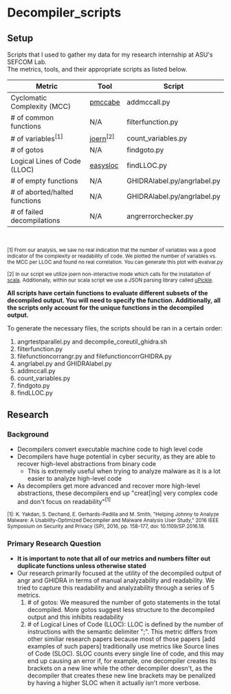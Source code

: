 # Decompiler_scripts

## Setup
Scripts that I used to gather my data for my research internship at ASU's SEFCOM Lab.  
The metrics, tools, and their appropriate scripts as listed below.   

| Metric | Tool | Script |
| --- | ----------- | ---|
| Cyclomatic Complexity (MCC) | [pmccabe](https://github.com/datacom-teracom/pmccabe) | addmccall.py |
| # of common functions | N/A | filterfunction.py |
| # of variables<sup>[1] | [joern](https://joern.io/)<sup>[2] | count_variables.py |
| # of gotos | N/A | findgoto.py |
| Logical Lines of Code (LLOC)| [easysloc](https://www.monperrus.net/martin/easysloc) | findLLOC.py |
| # of empty functions | N/A | GHIDRAlabel.py/angrlabel.py |
| # of aborted/halted functions | N/A | GHIDRAlabel.py/angrlabel.py |
| # of failed decompilations | N/A | angrerrorchecker.py |

<br>

<sup>[1] From our analysis, we saw no real indication that the number of variables was a good indicator of the complexity or readability of code. We plotted the number of variables vs. the MCC per LLOC and found no real correlation. You can generate this plot with evalvar.py

<sup>[2] In our script we utilize joern non-interactive mode which calls for the installation of [scala](https://www.scala-lang.org/). Additionally, within our scala script we use a JSON parsing library called [uPickle](https://com-lihaoyi.github.io/upickle/).   

**All scripts have certain functions to evaluate different subsets of the decompiled output. You will need to specify the function. Additionally, all the scripts only account for the unique functions in the decompiled output.**   
  
To generate the necessary files, the scripts should be ran in a certain order:
1. angrtestparallel.py and decompile_coreutil_ghidra.sh
2. filterfunction.py
3. filefunctioncorrangr.py and filefunctioncorrGHIDRA.py
4. angrlabel.py and GHIDRAlabel.py
5. addmccall.py
6. count_variables.py
7. findgoto.py
8. findLLOC.py
 
## Research
  
### Background
* Decompilers convert executable machine code to high level code
* Decompilers have huge potential in cyber security, as they are able to recover high-level abstractions from binary code 
  * This is extremely useful when trying to analyze malware as it is a lot easier to analyze high-level code
* As decompilers get more advanced and recover more high-level abstractions, these decompilers end up "creat[ing] very complex code and don't focus on readability"<sup>[1]
 
<sup>[1]: K. Yakdan, S. Dechand, E. Gerhards-Padilla and M. Smith, "Helping Johnny to Analyze Malware: A Usability-Optimized Decompiler and Malware Analysis User Study," 2016 IEEE Symposium on Security and Privacy (SP), 2016, pp. 158-177, doi: 10.1109/SP.2016.18.
  
### Primary Research Question
* **It is important to note that all of our metrics and numbers filter out duplicate functions unless otherwise stated**
* Our research primarily focused at the utility of the decompiled output of angr and GHIDRA in terms of manual analyzability and readability. We tried to capture this readability and analyzability through a series of 5 metrics.
  1. \# of gotos: We measured the number of goto statements in the total decompiled. More gotos suggest less structure to the decompiled output and this inhibits readability
  2. \# of Logical Lines of Code (LLOC): LLOC is defined by the number of instructions with the semantic delimiter ";". This metric differs from other similiar research papers because most of those papers [add examples of such papers] traditionally use metrics like Source lines of Code (SLOC). SLOC counts every single line of code, and this may end up causing an error if, for example, one decompiler creates its brackets on a new line while the other decompiler doesn't, as the decompiler that creates these new line brackets may be penalized by having a higher SLOC when it actually isn't more verbose.
  
